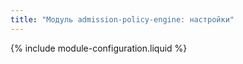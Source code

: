 ```yaml
---
title: "Модуль admission-policy-engine: настройки"
---
```


{% include module-configuration.liquid %}
